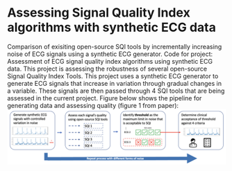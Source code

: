 # Assessing Signal Quality Index algorithms with synthetic ECG data
Comparison of exisiting open-source SQI tools by incrementally increasing noise of ECG signals using a synthetic ECG generator. 
Code for project: Assessment of ECG signal quality index algorithms using synthetic ECG data. This project is assessing the robustness of several open-source Signal Quality Index Tools. This project uses a synthetic ECG generator to generate ECG signals that increase in variation through gradual changes in a variable. These signals are then passed through 4 SQI tools that are being assessed in the current project. Figure below shows the pipeline for generating data and assessing quality (figure 1 from paper):
![Protocol for project](SQI_protocol_img.png)
